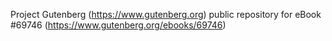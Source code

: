 Project Gutenberg (https://www.gutenberg.org) public repository for
eBook #69746 (https://www.gutenberg.org/ebooks/69746)

